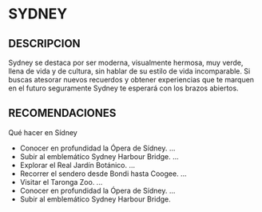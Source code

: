 # SYDNEY

## DESCRIPCION
Sydney se destaca por ser moderna, visualmente hermosa, muy verde, llena de vida y de cultura, sin hablar de su estilo de vida incomparable. Si buscas atesorar nuevos recuerdos y obtener experiencias que te marquen en el futuro seguramente Sydney te esperará con los brazos abiertos.

## RECOMENDACIONES
Qué hacer en Sídney
- Conocer en profundidad la Ópera de Sídney. ...
- Subir al emblemático Sydney Harbour Bridge. ...
- Explorar el Real Jardín Botánico. ...
- Recorrer el sendero desde Bondi hasta Coogee. ...
- Visitar el Taronga Zoo. ...
- Conocer en profundidad la Ópera de Sídney. ...
- Subir al emblemático Sydney Harbour Bridge.
